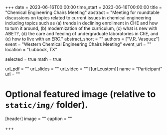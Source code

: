 +++
date = 2023-06-16T00:00:00
time_start = 2023-06-16T00:00:00
title = "Chemical Engineering Chairs Meeting"
abstract = "Meeting for roundtable discussions on topics related to current issues in chemical engineering including topics such as (a) trends in declining enrollment in CHE and how to turn it around, (b) modernization of the curriculum, (c) what is new with ABET?, (d) the care and feeding of undergraduate laboratories in ChE, and (e) how to live with an ERC."
abstract_short = ""
authors = ["V.R. Vasquez"]
event = "Western Chemical Engineering Chairs Meeting"
event_url = ""
location = "Lubbock, TX"

selected = true
math = true

url_pdf = ""
url_slides = ""
url_video = ""
[[url_custom]]
    name = "Participant"
    url = ""



# Optional featured image (relative to `static/img/` folder).
[header]
image = ""
caption = ""

+++

